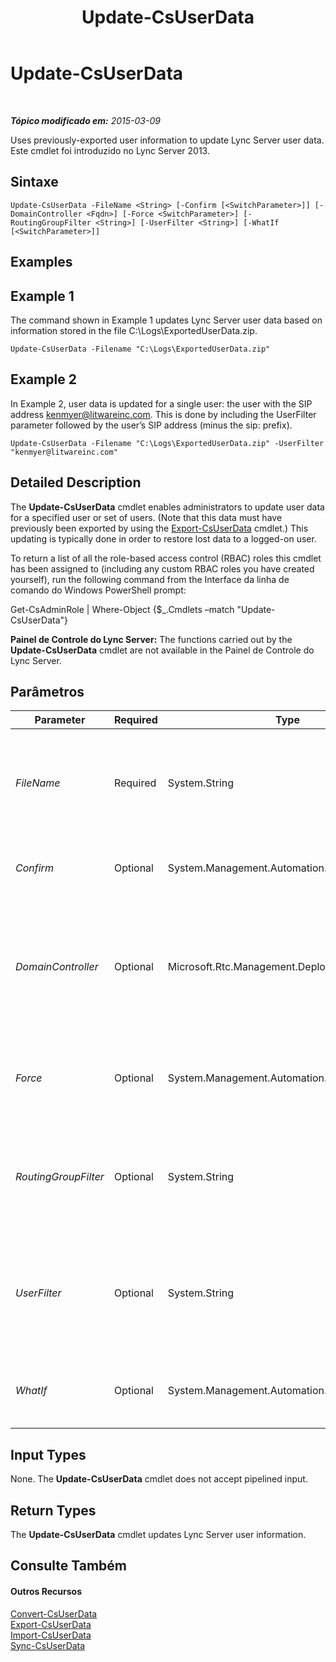 ﻿---
title: Update-CsUserData
TOCTitle: Update-CsUserData
ms:assetid: e3cb48e9-9b5e-4c73-ab54-4aea16533ed8
ms:mtpsurl: https://technet.microsoft.com/pt-br/library/JJ205358(v=OCS.15)
ms:contentKeyID: 49308401
ms.date: 05/19/2016
mtps_version: v=OCS.15
ms.translationtype: HT
---

# Update-CsUserData

 

_**Tópico modificado em:** 2015-03-09_

Uses previously-exported user information to update Lync Server user data. Este cmdlet foi introduzido no Lync Server 2013.

## Sintaxe

    Update-CsUserData -FileName <String> [-Confirm [<SwitchParameter>]] [-DomainController <Fqdn>] [-Force <SwitchParameter>] [-RoutingGroupFilter <String>] [-UserFilter <String>] [-WhatIf [<SwitchParameter>]]

## Examples

## Example 1

The command shown in Example 1 updates Lync Server user data based on information stored in the file C:\\Logs\\ExportedUserData.zip.

    Update-CsUserData -Filename "C:\Logs\ExportedUserData.zip"

## Example 2

In Example 2, user data is updated for a single user: the user with the SIP address kenmyer@litwareinc.com. This is done by including the UserFilter parameter followed by the user’s SIP address (minus the sip: prefix).

    Update-CsUserData -Filename "C:\Logs\ExportedUserData.zip" -UserFilter "kenmyer@litwareinc.com"

## Detailed Description

The **Update-CsUserData** cmdlet enables administrators to update user data for a specified user or set of users. (Note that this data must have previously been exported by using the [Export-CsUserData](export-csuserdata.md) cmdlet.) This updating is typically done in order to restore lost data to a logged-on user.

To return a list of all the role-based access control (RBAC) roles this cmdlet has been assigned to (including any custom RBAC roles you have created yourself), run the following command from the Interface da linha de comando do Windows PowerShell prompt:

Get-CsAdminRole | Where-Object {$\_.Cmdlets –match "Update-CsUserData"}

**Painel de Controle do Lync Server:** The functions carried out by the **Update-CsUserData** cmdlet are not available in the Painel de Controle do Lync Server.

## Parâmetros


<table>
<colgroup>
<col style="width: 25%" />
<col style="width: 25%" />
<col style="width: 25%" />
<col style="width: 25%" />
</colgroup>
<thead>
<tr class="header">
<th>Parameter</th>
<th>Required</th>
<th>Type</th>
<th>Description</th>
</tr>
</thead>
<tbody>
<tr class="odd">
<td><p><em>FileName</em></p></td>
<td><p>Required</p></td>
<td><p>System.String</p></td>
<td><p>Full path to the .ZIP file or .XML file containing the user data to be updated. For example:</p>
<p>-FileName “C:\Data\Lync2010.zip&quot;</p></td>
</tr>
<tr class="even">
<td><p><em>Confirm</em></p></td>
<td><p>Optional</p></td>
<td><p>System.Management.Automation.SwitchParameter</p></td>
<td><p>Prompts you for confirmation before executing the command.</p></td>
</tr>
<tr class="odd">
<td><p><em>DomainController</em></p></td>
<td><p>Optional</p></td>
<td><p>Microsoft.Rtc.Management.Deploy.Fqdn</p></td>
<td><p>Enables administrators to specify the FQDN of the domain controller to be used when running the <strong>Update-CsUserData</strong> cmdlet. If not specified, the cmdlet will use the first available domain controller.</p></td>
</tr>
<tr class="even">
<td><p><em>Force</em></p></td>
<td><p>Optional</p></td>
<td><p>System.Management.Automation.SwitchParameter</p></td>
<td><p>Suppresses the display of any non-fatal error message that might occur when running the command.</p></td>
</tr>
<tr class="odd">
<td><p><em>RoutingGroupFilter</em></p></td>
<td><p>Optional</p></td>
<td><p>System.String</p></td>
<td><p>Enables you to update data only for the specified routing groups. Routing groups are used to indicate the Front End server that users register with.</p></td>
</tr>
<tr class="even">
<td><p><em>UserFilter</em></p></td>
<td><p>Optional</p></td>
<td><p>System.String</p></td>
<td><p>Enables you to update data for a single user. That user specified by using his or her SIP address, minus the sip: prefix. For example:</p>
<p>-UserFilter &quot;kenmyer@litwareinc.com&quot;</p></td>
</tr>
<tr class="odd">
<td><p><em>WhatIf</em></p></td>
<td><p>Optional</p></td>
<td><p>System.Management.Automation.SwitchParameter</p></td>
<td><p>Describes what would happen if you executed the command without actually executing the command.</p></td>
</tr>
</tbody>
</table>


## Input Types

None. The **Update-CsUserData** cmdlet does not accept pipelined input.

## Return Types

The **Update-CsUserData** cmdlet updates Lync Server user information.

## Consulte Também

#### Outros Recursos

[Convert-CsUserData](convert-csuserdata.md)  
[Export-CsUserData](export-csuserdata.md)  
[Import-CsUserData](import-csuserdata.md)  
[Sync-CsUserData](sync-csuserdata.md)

